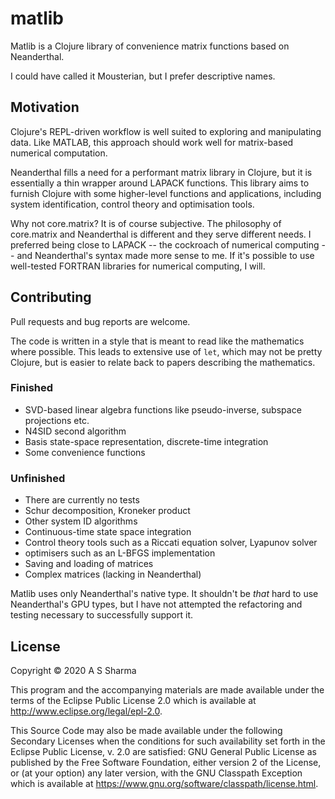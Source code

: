 # matlib

Matlib is a Clojure library of convenience matrix functions based on Neanderthal.

I could have called it Mousterian, but I prefer descriptive names.

## Motivation

Clojure's REPL-driven workflow is well suited to exploring and manipulating data.
Like MATLAB, this approach should work well for matrix-based numerical computation.

Neanderthal fills a need for a performant matrix library in Clojure, but it is
essentially a thin wrapper around LAPACK functions. This library aims to
furnish Clojure with some higher-level functions and applications, including
system identification, control theory and optimisation tools.

Why not core.matrix? It is of course subjective. The philosophy of core.matrix
and Neanderthal is different and they serve different needs. I preferred being
close to LAPACK -- the cockroach of numerical computing -- and Neanderthal's
syntax made more sense to me. If it's possible to use well-tested FORTRAN
libraries for numerical computing, I will.

## Contributing

Pull requests and bug reports are welcome. 

The code is written in a style that is meant to read like the mathematics where
possible. This leads to extensive use of `let`, which may not be pretty
Clojure, but is easier to relate back to papers describing the mathematics.


### Finished

- SVD-based linear algebra functions like pseudo-inverse, subspace projections etc.
- N4SID second algorithm
- Basis state-space representation, discrete-time integration
- Some convenience functions


### Unfinished

- There are currently no tests
- Schur decomposition, Kroneker product
- Other system ID algorithms
- Continuous-time state space integration
- Control theory tools such as a Riccati equation solver, Lyapunov solver
- optimisers such as an L-BFGS implementation
- Saving and loading of matrices
- Complex matrices (lacking in Neanderthal)

Matlib uses only Neanderthal's native type. It shouldn't be *that* hard to use
Neanderthal's GPU types, but I have not attempted the refactoring and testing
necessary to successfully support it.


## License

Copyright © 2020 A S Sharma

This program and the accompanying materials are made available under the
terms of the Eclipse Public License 2.0 which is available at
http://www.eclipse.org/legal/epl-2.0.

This Source Code may also be made available under the following Secondary
Licenses when the conditions for such availability set forth in the Eclipse
Public License, v. 2.0 are satisfied: GNU General Public License as published by
the Free Software Foundation, either version 2 of the License, or (at your
option) any later version, with the GNU Classpath Exception which is available
at https://www.gnu.org/software/classpath/license.html.
